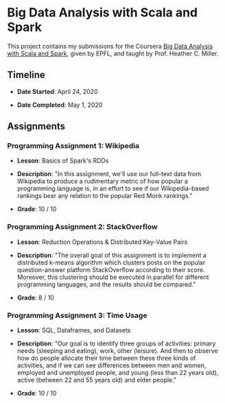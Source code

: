 # Big Data Analysis with Scala and Spark

This project contains my submissions for the Coursera [Big Data Analysis with Scala and Spark](https://www.coursera.org/learn/scala-spark-big-data/), given by EPFL, and taught by Prof. Heather C. Miller.

## Timeline

* **Date Started**: April 24, 2020

* **Date Completed**: May 1, 2020

## Assignments

### Programming Assignment 1: Wikipedia

* **Lesson**: Basics of Spark's RDDs

* **Description**: "In this assignment, we'll use our full-text data from Wikipedia to produce a rudimentary metric of how popular a programming language is, in an effort to see if our Wikipedia-based rankings bear any relation to the popular Red Monk rankings."

* **Grade**: 10 / 10

### Programming Assignment 2: StackOverflow

* **Lesson**: Reduction Operations & Distributed Key-Value Pairs

* **Description**: "The overall goal of this assignment is to implement a distributed k-means algorithm which clusters posts on the popular question-answer platform StackOverflow according to their score. Moreover, this clustering should be executed in parallel for different programming languages, and the results should be compared."

* **Grade**: 8 / 10

### Programming Assignment 3: Time Usage

* **Lesson**: SQL, Dataframes, and Datasets

* **Description**: "Our goal is to identify three groups of activities: primary needs (sleeping and eating), work, other (leisure). And then to observe how do people allocate their time between these three kinds of activities, and if we can see differences between men and women, employed and unemployed people, and young (less than 22 years old), active (between 22 and 55 years old) and elder people."

* **Grade**: 10 / 10
